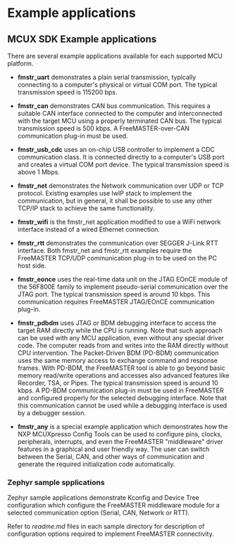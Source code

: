 # Example applications

## MCUX SDK Example applications

There are several example applications available for each supported MCU platform.

- **fmstr_uart** demonstrates a plain serial transmission, typically connecting to a computer's physical or virtual COM port. The typical transmission speed is 115200 bps.

- **fmstr_can** demonstrates CAN bus communication. This requires a suitable CAN interface connected to the computer and interconnected with the target MCU using a properly terminated CAN bus. The typical transmission speed is 500 kbps. A FreeMASTER-over-CAN communication plug-in must be used.

- **fmstr_usb_cdc** uses an on-chip USB controller to implement a CDC communication class. It is connected directly to a computer's USB port and creates a virtual COM port device. The typical transmission speed is above 1 Mbps.

- **fmstr_net** demonstrates the Network communication over UDP or TCP protocol. Existing examples use lwIP stack to implement the communication, but in general, it shall be possible to use any other TCP/IP stack to achieve the same functionality.

- **fmstr_wifi** is the fmstr_net application modified to use a WiFi network interface instead of a wired Ethernet connection.

- **fmstr_rtt** demonstrates the communication over SEGGER J-Link RTT interface. Both fmstr_net and fmstr_rtt examples require the FreeMASTER TCP/UDP communication plug-in to be used on the PC host side.

- **fmstr_eonce** uses the real-time data unit on the JTAG EOnCE module of the 56F800E family to implement pseudo-serial communication over the JTAG port. The typical transmission speed is around 10 kbps. This communication requires FreeMASTER JTAG/EOnCE communication plug-in.

- **fmstr_pdbdm** uses JTAG or BDM debugging interface to access the target RAM directly while the CPU is running. Note that such approach can be used with any MCU application, even without any special driver code. The computer reads from and writes into the RAM directly without CPU intervention. The Packet-Driven BDM (PD-BDM) communication uses the same memory access to exchange command and response frames. With PD-BDM, the FreeMASTER tool is able to go beyond basic memory read/write operations and accesses also advanced features like Recorder, TSA, or Pipes. The typical transmission speed is around 10 kbps. A PD-BDM communication plug-in must be used in FreeMASTER and configured properly for the selected debugging interface. Note that this communication cannot be used while a debugging interface is used by a debugger session.

- **fmstr_any** is a special example application which demonstrates how the NXP MCUXpresso Config Tools can be used to configure pins, clocks, peripherals, interrupts, and even the FreeMASTER "middleware" driver features in a graphical and user friendly way. The user can switch between the Serial, CAN, and other ways of communication and generate the required initialization code automatically.


### Zephyr sample spplications

Zephyr sample applications demonstrate Kconfig and Device Tree configuration which configure the FreeMASTER
middleware module for a selected communication option (Serial, CAN, Network or RTT).

Refer to _readme.md_ files in each sample directory for description of configuration options required
to implement FreeMASTER connectivity.
